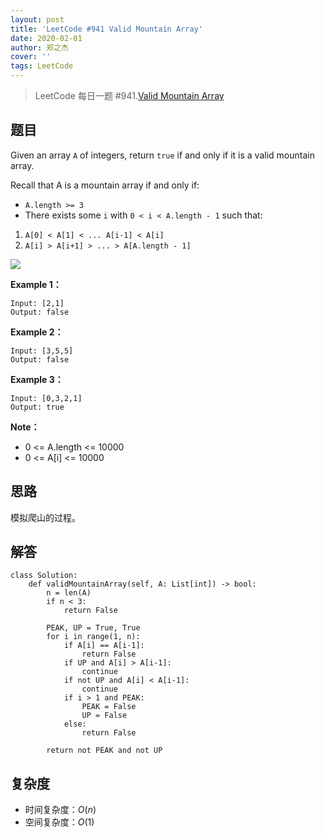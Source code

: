 ```yaml
---
layout: post
title: 'LeetCode #941 Valid Mountain Array'
date: 2020-02-01
author: 郑之杰
cover: ''
tags: LeetCode
---
```


> LeetCode 每日一题 #941.[Valid Mountain Array](https://leetcode-cn.com/problems/valid-mountain-array/)

## 题目
Given an array `A` of integers, return `true` if and only if it is a valid mountain array.

Recall that A is a mountain array if and only if:

- `A.length >= 3`
- There exists some `i` with `0 < i < A.length - 1` such that:
1. `A[0] < A[1] < ... A[i-1] < A[i]`
2. `A[i] > A[i+1] > ... > A[A.length - 1]`

![](https://assets.leetcode.com/uploads/2019/10/20/hint_valid_mountain_array.png)

**Example 1：**
```
Input: [2,1]
Output: false
```

**Example 2：**
```
Input: [3,5,5]
Output: false
```

**Example 3：**
```
Input: [0,3,2,1]
Output: true
```

**Note：**
- 0 <= A.length <= 10000
- 0 <= A[i] <= 10000 

## 思路
模拟爬山的过程。

## 解答
```
class Solution:
    def validMountainArray(self, A: List[int]) -> bool:
        n = len(A)
        if n < 3:
            return False
        
        PEAK, UP = True, True
        for i in range(1, n):
            if A[i] == A[i-1]:
                return False
            if UP and A[i] > A[i-1]:
                continue
            if not UP and A[i] < A[i-1]:
                continue
            if i > 1 and PEAK:
                PEAK = False
                UP = False
            else:
                return False
        
        return not PEAK and not UP
```

## 复杂度
- 时间复杂度：$O(n)$
- 空间复杂度：$O(1)$